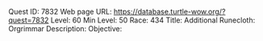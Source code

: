Quest ID: 7832
Web page URL: https://database.turtle-wow.org/?quest=7832
Level: 60
Min Level: 50
Race: 434
Title: Additional Runecloth: Orgrimmar
Description: 
Objective: 
